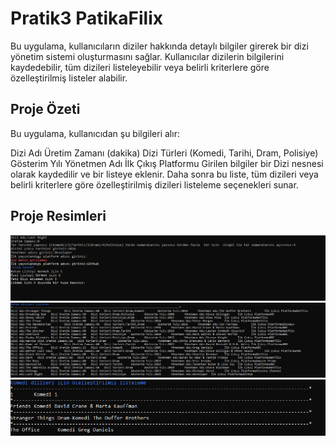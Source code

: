 # Pratik3 PatikaFilix
Bu uygulama, kullanıcıların diziler hakkında detaylı bilgiler girerek bir dizi yönetim sistemi oluşturmasını sağlar. Kullanıcılar dizilerin bilgilerini kaydedebilir, tüm dizileri listeleyebilir veya belirli kriterlere göre özelleştirilmiş listeler alabilir.

## Proje Özeti
Bu uygulama, kullanıcıdan şu bilgileri alır:

Dizi Adı
Üretim Zamanı (dakika)
Dizi Türleri (Komedi, Tarihi, Dram, Polisiye)
Gösterim Yılı
Yönetmen Adı
İlk Çıkış Platformu
Girilen bilgiler bir Dizi nesnesi olarak kaydedilir ve bir listeye eklenir. Daha sonra bu liste, tüm dizileri veya belirli kriterlere göre özelleştirilmiş dizileri listeleme seçenekleri sunar.
## Proje Resimleri
![Kullanci Dizi Girisi](images/images.PNG)
![Listeleme Ekrani](images/images2.PNG)
![Karisik Listeleme Ekrani](images/images3.PNG)